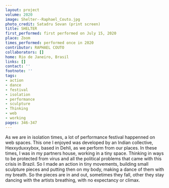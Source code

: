 ```yaml
---
layout: project
volume: 2020
image: Shelter--Raphael_Couto.jpg
photo_credit: Satadru Sovan (print screen)
title: SHELTER
first_performed: first performed on July 15, 2020
place: Zoom
times_performed: performed once in 2020
contributor: RAPHAEL COUTO
collaborators: []
home: Rio de Janeiro, Brasil
links: []
contact: ''
footnote: ''
tags:
- action
- dance
- festival
- isolation
- performance
- sculpture
- Thinking
- web
- working
pages: 346-347
---
```


As we are in isolation times, a lot of performance festival happenned on web spaces. This one I enjoyed was developed by an Indian collective, Hexxyduxxybox, based in Dehli, as we perform from our places.
In these times, I was in my partners house, working in a tiny space. Thinking in ways to be protected from virus and all the political problems that came with this crisis in Brazil. So I made an action in tiny movements, building small sculpture pieces and putting then on my body, making a dance of them with my breath. So the pieces are in and out, sometimes they fall, other they stay dancing with the artists breathing, with no expectancy or climax.
